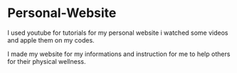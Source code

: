# Personal-Website

I used youtube for tutorials for my personal website i watched some videos and apple them on my codes.

I made my website for my informations and instruction for me to help others for their physical wellness. 

